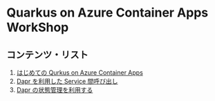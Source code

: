 # Quarkus on Azure Container Apps WorkShop

## コンテンツ・リスト

1. [はじめての Qurkus on Azure Container Apps](./hello-world/README.md)
2. [Dapr を利用した Service 間呼び出し](./service-invocation/README.md)
3. [Dapr の状態管理を利用する](./state-store/README.md)

